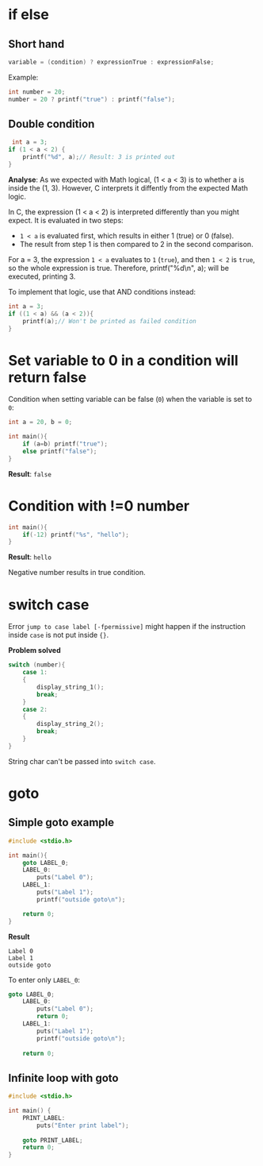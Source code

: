 # if else

## Short hand

```c
variable = (condition) ? expressionTrue : expressionFalse;
```
Example:

```c
int number = 20;
number = 20 ? printf("true") : printf("false");
```
## Double condition
```c
 int a = 3;
if (1 < a < 2) {
	printf("%d", a);// Result: 3 is printed out
}
```
**Analyse**: As we expected with Math logical, (1 < a < 3) is to whether a is inside the (1, 3). However, C interprets it diffently from the expected Math logic. 

In C, the expression (1 < a < 2) is interpreted differently than you might expect. It is evaluated in two steps:

* ``1 < a`` is evaluated first, which results in either 1 (true) or 0 (false).
* The result from step 1 is then compared to 2 in the second comparison.

For a = 3, the expression ``1 < a`` evaluates to ``1`` (``true``), and then ``1 < 2`` is ``true``, so the whole expression is true. Therefore, printf("%d\n", a); will be executed, printing 3.

To implement that logic, use that AND conditions instead:
```c
int a = 3;
if ((1 < a) && (a < 2)){
	printf(a);// Won't be printed as failed condition
}
```
# Set variable to 0 in a condition will return false

Condition when setting variable can be false (``0``) when the variable is set to ``0``:

```c
int a = 20, b = 0;

int main(){
    if (a=b) printf("true");
    else printf("false");
}
```
**Result**: ``false``

# Condition with !=0 number

```c
int main(){
	if(-12) printf("%s", "hello");
}
```
**Result**: ``hello``

Negative number results in true condition.
# switch case

Error ``jump to case label [-fpermissive]`` might happen if the instruction inside ``case`` is not put inside ``{}``. 

**Problem solved**

```c
switch (number){
	case 1:
    {
        display_string_1();
        break;
    }
	case 2:
	{
		display_string_2();
        break;
	}
}
```

String char can't be passed into ``switch case``.
# goto

## Simple goto example
```c
#include <stdio.h>

int main(){
    goto LABEL_0;
	LABEL_0:
		puts("Label 0");
    LABEL_1:    
        puts("Label 1");
        printf("outside goto\n");

	return 0;
}
```
**Result**

```
Label 0
Label 1
outside goto
```

To enter only ``LABEL_0``:

```c
goto LABEL_0;
	LABEL_0:
		puts("Label 0");
		return 0;		
    LABEL_1:    
        puts("Label 1");
        printf("outside goto\n");
		
	return 0;
```
## Infinite loop with goto

```c
#include <stdio.h>

int main() {
	PRINT_LABEL:
		puts("Enter print label");
	
	goto PRINT_LABEL;
	return 0;
}
```
